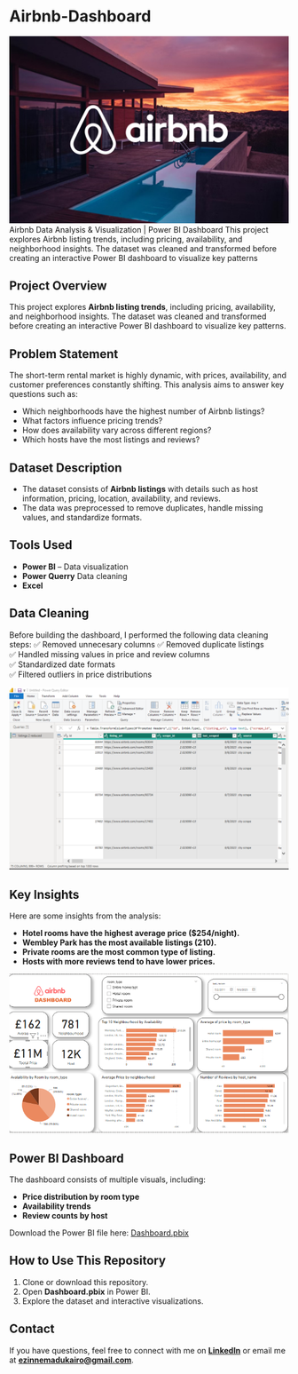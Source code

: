 # Airbnb-Dashboard
![AirBnb](image-airbnb.jpg) 
 Airbnb Data Analysis &amp; Visualization | Power BI Dashboard This project explores Airbnb listing trends, including pricing, availability, and neighborhood insights. The dataset was cleaned and transformed before creating an interactive Power BI dashboard to visualize key patterns

## Project Overview  
This project explores **Airbnb listing trends**, including pricing, availability, and neighborhood insights. The dataset was cleaned and transformed before creating an interactive Power BI dashboard to visualize key patterns.

##  Problem Statement  
The short-term rental market is highly dynamic, with prices, availability, and customer preferences constantly shifting. This analysis aims to answer key questions such as:
- Which neighborhoods have the highest number of Airbnb listings?
- What factors influence pricing trends?
- How does availability vary across different regions?
- Which hosts have the most listings and reviews?

## Dataset Description  
- The dataset consists of **Airbnb listings** with details such as host information, pricing, location, availability, and reviews.
- The data was preprocessed to remove duplicates, handle missing values, and standardize formats.

## Tools Used  
- **Power BI** – Data visualization
- **Power Querry** Data cleaning
- **Excel** 
  

## Data Cleaning 
Before building the dashboard, I performed the following data cleaning steps: 
✅ Removed unnecesary columns
✅ Removed duplicate listings  
✅ Handled missing values in price and review columns  
✅ Standardized date formats  
✅ Filtered outliers in price distributions  


![Data Cleaning](Datacleaning-Airbnb.png)  

## Key Insights 
Here are some insights from the analysis:  
- **Hotel rooms have the highest average price ($254/night).**  
- **Wembley Park has the most available listings (210).**  
- **Private rooms are the most common type of listing.**  
- **Hosts with more reviews tend to have lower prices.**  
  
![Insights](airbnb.png)  

## Power BI Dashboard   
The dashboard consists of multiple visuals, including:  
- **Price distribution by room type**  
- **Availability trends**  
- **Review counts by host**  

Download the Power BI file here: [Dashboard.pbix](AirBNB.pbix)  

## How to Use This Repository   
1. Clone or download this repository.  
2. Open **Dashboard.pbix** in Power BI.  
3. Explore the dataset and interactive visualizations.  

## Contact   
If you have questions, feel free to connect with me on **[LinkedIn](https://www.linkedin.com/in/ezinneesther/)** or email me at **ezinnemadukairo@gmail.com**.  
